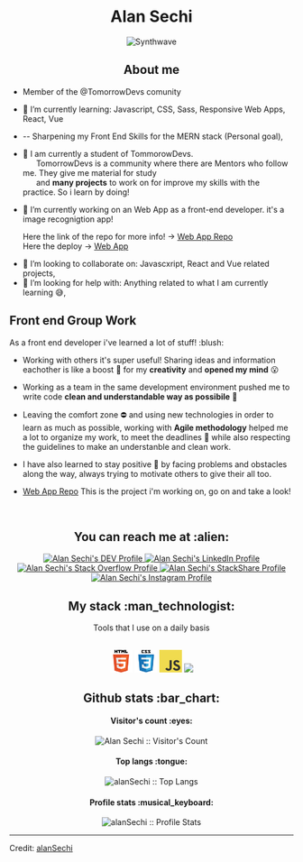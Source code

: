 <h1 align="center">Alan Sechi</h1>

<p align="center"><img src="alanSechi.gif" alt="Synthwave" height="300" width="500"></p>

<h2 align="center">About me</h2>

- Member of the @TomorrowDevs comunity

- 🌱 I’m currently learning: Javascript, CSS, Sass, Responsive Web Apps, React, Vue

- -- Sharpening my Front End Skills for the MERN stack (Personal goal), 

- :school: I am currently a student of TommorowDevs.<br>
&nbsp;&nbsp;&nbsp;&nbsp;&nbsp; TomorrowDevs is a community where there are Mentors who follow me. They give me material for study <br>
&nbsp;&nbsp;&nbsp;&nbsp;&nbsp; and **many projects** to work on for improve my skills with the practice. So i learn by doing!

- 🔭 I’m currently working on an Web App as a front-end developer. it's a image recognigtion app! <br>

&nbsp;&nbsp;&nbsp;&nbsp;&nbsp; Here the link of the repo for more info! -> [Web App Repo](https://github.com/TD-team3/img-recognition-web-app-fe) <br>
&nbsp;&nbsp;&nbsp;&nbsp;&nbsp; Here the deploy -> [Web App](https://gracious-mcclintock-220460.netlify.app/index.html)

- 👯 I’m looking to collaborate on: Javascxript, React and Vue related projects,
- 🤔 I’m looking for help with: Anything related to what I am currently learning 😅,


### <h2>Front end Group Work

</h2>
As a front end developer i've learned a lot of stuff! :blush:

- Working with others it's super useful! Sharing ideas and information eachother is like a boost :rocket: for my **creativity** and **opened my mind** :open_mouth:

- Working as a team in the same development environment pushed me to write code **clean and understandable way as possibile** :construction_worker:

- Leaving the comfort zone :no_entry: and using new technologies in order to learn as much as possible, working with **Agile methodology** helped me a lot to organize my work, to meet the deadlines :calendar: while also respecting the guidelines to make an understanble and clean work.

- I have also learned to stay positive :muscle: by facing problems and obstacles along the way, always trying to motivate others to give their all too.

- [Web App Repo](https://github.com/TD-team3/img-recognition-web-app-fe) This is the project i'm working on, go on and take a look! 

<br> 

<h2 align="center">You can reach me at :alien:</h2>

<p align="center">
  <a href="https://dev.to/alansechi">
    <img src="https://d2fltix0v2e0sb.cloudfront.net/dev-badge.svg" alt="Alan Sechi's DEV Profile" height="30" width="30">
  </a>

  <a href="https://www.linkedin.com/in/alan-sechi-b15379188/">
    <img src="https://www.vectorlogo.zone/logos/linkedin/linkedin-icon.svg" alt="Alan Sechi's LinkedIn Profile" height="30" width="30">
  </a>

  <a href="https://stackoverflow.com/users/12893671/alan-sechi">
    <img src="https://www.vectorlogo.zone/logos/stackoverflow/stackoverflow-icon.svg" alt="Alan Sechi's Stack Overflow Profile" height="30" width="30">
  </a>

  <a href="https://stackshare.io/alansechi">
    <img src="https://cdn.worldvectorlogo.com/logos/stackshare.svg" alt="Alan Sechi's StackShare Profile" height="30" width="30">
  </a>

  <a href="https://www.instagram.com/seal_web_developer/">
    <img src="https://www.vectorlogo.zone/logos/instagram/instagram-icon.svg" alt="Alan Sechi's Instagram Profile" height="30" width="30">
  </a>
  
</p>

<h2 align="center">My stack :man_technologist:</h2>

<p align="center">Tools that I use on a daily basis</p>
<p align="center">
<br
<code><a href = "https://developer.mozilla.org/en-US/docs/Web/Guide/HTML/HTML5"><img height="40" src="https://raw.githubusercontent.com/github/explore/80688e429a7d4ef2fca1e82350fe8e3517d3494d/topics/html/html.png"></a></code>
<code><a href = "https://developer.mozilla.org/en-US/docs/Archive/CSS3"><img height="40" src="https://raw.githubusercontent.com/github/explore/80688e429a7d4ef2fca1e82350fe8e3517d3494d/topics/css/css.png"></a></code>
<code><a href = "https://developer.mozilla.org/en-US/docs/Web/JavaScript"><img height="40" src="https://raw.githubusercontent.com/github/explore/80688e429a7d4ef2fca1e82350fe8e3517d3494d/topics/javascript/javascript.png"></a></code>
<code><a href = "https://code.visualstudio.com/"><img height="40" src="https://upload.wikimedia.org/wikipedia/commons/thumb/9/9a/Visual_Studio_Code_1.35_icon.svg/1200px-Visual_Studio_Code_1.35_icon.svg.png"></a></code>
<br>
</p>
</p>

<h2 align="center">Github stats :bar_chart:</h2>

<h4 align="center">Visitor's count :eyes:</h4>

<p align="center"><img src="https://profile-counter.glitch.me/{alanSechi}/count.svg" alt="Alan Sechi :: Visitor's Count" /></p>

<h4 align="center">Top langs :tongue:</h4>

<p align="center">
<img src="https://github-readme-stats.vercel.app/api/top-langs/?username=alanSechi&langs_count=10&theme=algolia&layout=compact" alt="alanSechi :: Top Langs" /></p>

<h4 align="center">Profile stats :musical_keyboard:</h4>

<p align="center"><img src="https://github-readme-stats.vercel.app/api?username=alanSechi&show_icons=true&theme=algolia" alt="alanSechi :: Profile Stats" /></p>

---

Credit: [alanSechi](https://github.com/alanSechi)
